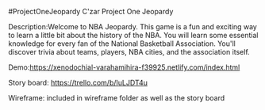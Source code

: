 #ProjectOneJeopardy
C'zar Project One Jeopardy

Description:Welcome to NBA Jeopardy. This game is a fun and exciting way to learn a little bit about the history of the NBA. You will learn some essential knowledge for every fan of the National Basketball Association. You'll discover trivia about teams, players, NBA cities, and the association itself.

Demo:https://xenodochial-varahamihira-f39925.netlify.com/index.html

Story board: https://trello.com/b/IuLJDT4u

Wireframe: included in wireframe folder as well as the story board

